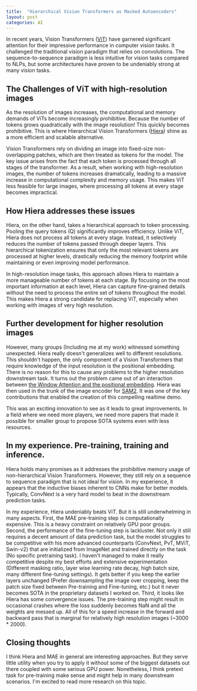 ```yaml
---
title:  "Hierarchical Vision Transformers as Masked Autoencoders"
layout: post
categories: AI
---
```


In recent years, Vision Transformers ([ViT](https://arxiv.org/abs/2010.11929)) have garnered significant attention for their impressive performance in computer vision tasks. It challenged the traditional vision paradigm that relies on convolutions. The sequence-to-sequence paradigm is less intuitive for vision tasks compared to NLPs, but some architectures have proven to be undeniably strong at many vision tasks.


## The Challenges of ViT with high-resolution images

As the resolution of images increases, the computational and memory demands of ViTs become increasingly prohibitive. Because the number of tokens grows quadratically with the image resolution! This quickly becomes prohibitive. This is where Hierarchical Vision Transformers ([Hiera](https://arxiv.org/abs/2306.00989)) shine as a more efficient and scalable alternative.

Vision Transformers rely on dividing an image into fixed-size non-overlapping patches, which are then treated as tokens for the model. The key issue arises from the fact that each token is processed through all stages of the transformer. As a result, when working with high-resolution images, the number of tokens increases dramatically, leading to a massive increase in computational complexity and memory usage. This makes ViT less feasible for large images, where processing all tokens at every stage becomes impractical.

## How Hiera addresses these issues

Hiera, on the other hand, takes a hierarchical approach to token processing. Pooling the query tokens (Q) significantly improves efficiency. Unlike ViT, Hiera does not process all tokens at every stage. Instead, it selectively reduces the number of tokens passed through deeper layers. This hierarchical tokenization ensures that only the most relevant tokens are processed at higher levels, drastically reducing the memory footprint while maintaining or even improving model performance.

In high-resolution image tasks, this approach allows Hiera to maintain a more manageable number of tokens at each stage. By focusing on the most important information at each level, Hiera can capture fine-grained details without the need to process the entire set of tokens throughout the model. This makes Hiera a strong candidate for replacing ViT, especially when working with images of very high resolution.

## Further development for higher resolution images

However, many groups (Including me at my work) witnessed something unexpected. Hiera really doesn't generalizes well to different resolutions. This shouldn't happen, the only component of a Vision Transformers that require knowledge of the input resolution is the positional embedding. There is no reason for this to cause any problems to the higher resolution downstream task. It turns out the problem came out of an interaction between [the Window Attention and the positional embedding](https://arxiv.org/abs/2311.05613). Hiera was then used in the trunk of the image encoder for [SAM2](https://github.com/facebookresearch/segment-anything-2). It was one of the key contributions that enabled the creation of this compelling realtime demo.

This was an exciting innovation to see as it leads to great improvements. In a field where we need more players, we need more papers that made it possible for smaller group to propose SOTA systems even with less resources.

## In my experience. Pre-training, training and inference.

Hiera holds many promises as it addresses the prohibitive memory usage of non-hierarchical Vision Transformers. However, they still rely on a sequence to sequence paradigm that is not ideal for vision. In my experience, it appears that the inductive biases inherent to CNNs make for better models. Typically, ConvNext is a very hard model to beat in the downstream prediction tasks.

In my experience, Hiera undeniably beats ViT. But it is still underwhelming in many aspects. First, the MAE pre-training step is computationally expensive. This is a heavy constraint on relatively GPU poor groups. Second, the performance of the fine-tuning step is lackluster. Not only it still requires a decent amount of data prediction task, but the model struggles to be competitive with his more advanced counterparts (ConvNext, PvT, MViT, Swin-v2) that are initialized from ImageNet and trained directly on the task (No specific pretraining task). I haven't managed to make it really competitive despite my best efforts and extensive experimentation (Different masking ratio, layer wise learning rate decay, high batch size, many different fine-tuning settings). It gets better if you keep the earlier layers unchanged (Prefer downsampling the image over cropping, keep the patch size fixed between Pre-training and Fine-tuning, etc.) but it never becomes SOTA in the proprietary datasets I worked on. Third, it looks like Hiera has some convergence issues. The pre-training step might result in occasional crashes where the loss suddenly becomes NaN and all the weights are messed up. All of this for a speed increase in the forward and backward pass that is marginal for relatively high resolution images (~3000 * 2000).

## Closing thoughts

I think Hiera and MAE in general are interesting approaches. But they serve little utility when you try to apply it without some of the biggest datasets out there coupled with some serious GPU power. Nonetheless, I think pretext task for pre-training make sense and might help in many downstream scenarios. I'm excited to read more research on this topic.